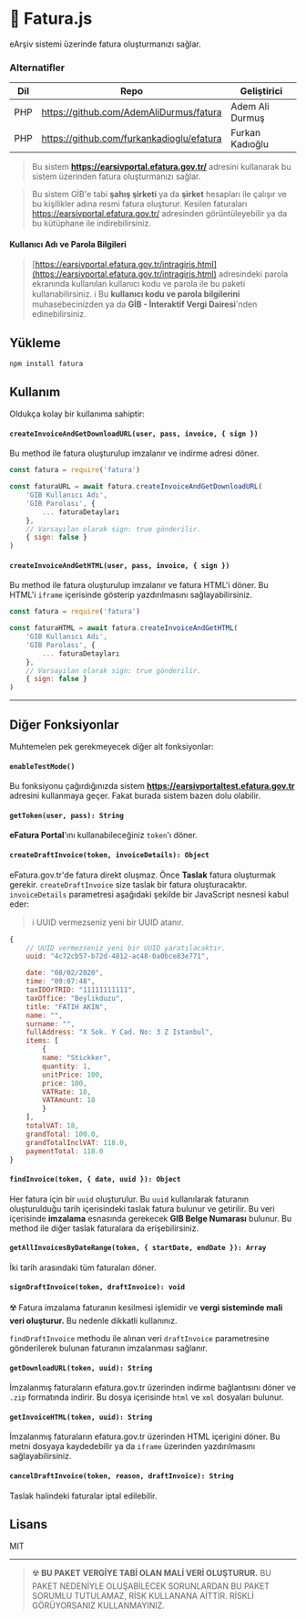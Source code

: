 # 🧾 Fatura.js

eArşiv sistemi üzerinde fatura oluşturmanızı sağlar.

### Alternatifler

| Dil | Repo | Geliştirici |
| --- | ---- | ----------- |
| PHP | https://github.com/AdemAliDurmus/fatura | Adem Ali Durmuş |
| PHP | https://github.com/furkankadioglu/efatura | Furkan Kadıoğlu |

> Bu sistem **https://earsivportal.efatura.gov.tr/** adresini kullanarak bu sistem üzerinden fatura oluşturmanızı sağlar.

> Bu sistem GİB'e tabi **şahış şirketi** ya da **şirket** hesapları ile çalışır ve bu kişilikler adına resmi fatura oluşturur. Kesilen faturaları https://earsivportal.efatura.gov.tr/ adresinden görüntüleyebilir ya da bu kütüphane ile indirebilirsiniz.

#### Kullanıcı Adı ve Parola Bilgileri

> [https://earsivportal.efatura.gov.tr/intragiris.html](https://earsivportal.efatura.gov.tr/intragiris.html) adresindeki parola ekranında kullanılan kullanıcı kodu ve parola ile bu paketi kullanabilirsiniz.
> ℹ️ Bu **kullanıcı kodu ve parola bilgilerini** muhasebecinizden ya da **GİB - İnteraktif Vergi Dairesi**'nden edinebilirsiniz.

## Yükleme

```
npm install fatura
```

## Kullanım

Oldukça kolay bir kullanıma sahiptir:

#### `createInvoiceAndGetDownloadURL(user, pass, invoice, { sign })`

Bu method ile fatura oluşturulup imzalanır ve indirme adresi döner.

```js
const fatura = require('fatura')

const faturaURL = await fatura.createInvoiceAndGetDownloadURL(
    'GIB Kullanıcı Adı', 
    'GIB Parolası', {
        ... faturaDetayları
    },
    // Varsayılan olarak sign: true gönderilir.
    { sign: false }
)
```

#### `createInvoiceAndGetHTML(user, pass, invoice, { sign })`

Bu method ile fatura oluşturulup imzalanır ve fatura HTML'i döner. Bu HTML'i `iframe` içerisinde gösterip yazdırılmasını sağlayabilirsiniz.

```js
const fatura = require('fatura')

const faturaHTML = await fatura.createInvoiceAndGetHTML(
    'GIB Kullanıcı Adı', 
    'GIB Parolası', {
        ... faturaDetayları
    },
    // Varsayılan olarak sign: true gönderilir.
    { sign: false }
)
```

---

## Diğer Fonksiyonlar

Muhtemelen pek gerekmeyecek diğer alt fonksiyonlar:

#### `enableTestMode()`

Bu fonksiyonu çağırdığınızda sistem **https://earsivportaltest.efatura.gov.tr** adresini kullanmaya geçer. Fakat burada sistem bazen dolu olabilir.

#### `getToken(user, pass): String`

**eFatura Portal**'ını kullanabileceğiniz `token`'ı döner.

#### `createDraftInvoice(token, invoiceDetails): Object`

eFatura.gov.tr'de fatura direkt oluşmaz. Önce **Taslak** fatura oluşturmak gerekir. `createDraftInvoice` size taslak bir fatura oluşturacaktır. `invoiceDetails` parametresi aşağıdaki şekilde bir JavaScript nesnesi kabul eder:

> ℹ️ UUID vermezseniz yeni bir UUID atanır.

```js
{
    // UUID vermezseniz yeni bir UUID yaratılacaktır.
    uuid: "4c72cb57-b72d-4812-ac48-0a0bce83e771",

    date: "08/02/2020",
    time: "09:07:48",
    taxIDOrTRID: "11111111111",
    taxOffice: "Beylikduzu",
    title: "FATIH AKIN",
    name: "",
    surname: "",
    fullAddress: "X Sok. Y Cad. No: 3 Z Istanbul",
    items: [
        {
        name: "Stickker",
        quantity: 1,
        unitPrice: 100,
        price: 100,
        VATRate: 18,
        VATAmount: 18
        }
    ],
    totalVAT: 18,
    grandTotal: 100.0,
    grandTotalInclVAT: 118.0,
    paymentTotal: 118.0
}
```

#### `findInvoice(token, { date, uuid }): Object`

Her fatura için bir `uuid` oluşturulur. Bu `uuid` kullanılarak faturanın oluşturulduğu tarih içerisindeki taslak fatura bulunur ve getirilir. Bu veri içerisinde **imzalama** esnasında gerekecek **GIB Belge Numarası** bulunur. Bu method ile diğer taslak faturalara da erişebilirsiniz.

#### `getAllInvoicesByDateRange(token, { startDate, endDate }): Array`

İki tarih arasındaki tüm faturaları döner.

#### `signDraftInvoice(token, draftInvoice): void`

☢️ Fatura imzalama faturanın kesilmesi işlemidir ve **vergi sisteminde mali veri oluşturur.** Bu nedenle dikkatli kullanınız.

`findDraftInvoice` methodu ile alınan veri `draftInvoice` parametresine gönderilerek bulunan faturanın imzalanması sağlanır.

#### `getDownloadURL(token, uuid): String`

İmzalanmış faturaların efatura.gov.tr üzerinden indirme bağlantısını döner ve `.zip` formatında indirir. Bu dosya içerisinde `html` ve `xml` dosyaları bulunur.

#### `getInvoiceHTML(token, uuid): String`

İmzalanmış faturaların efatura.gov.tr üzerinden HTML içerigini döner. Bu metni dosyaya kaydedebilir ya da `iframe` üzerinden yazdırılmasını sağlayabilirsiniz.

#### `cancelDraftInvoice(token, reason, draftInvoice): String`

Taslak halindeki faturalar iptal edilebilir.

## Lisans
MIT

----

> ☢️ **BU PAKET VERGİYE TABİ OLAN MALİ VERİ OLUŞTURUR.** BU PAKET NEDENİYLE OLUŞABİLECEK SORUNLARDAN BU PAKET SORUMLU TUTULAMAZ, RİSK KULLANANA AİTTİR. RİSKLİ GÖRÜYORSANIZ KULLANMAYINIZ.
